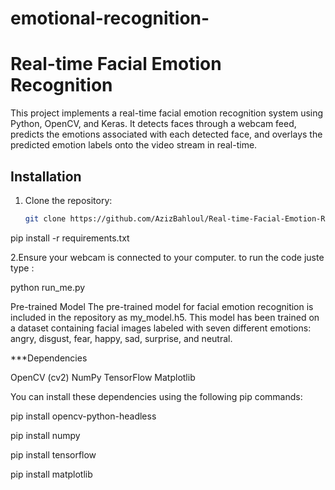 # emotional-recognition-
# Real-time Facial Emotion Recognition

This project implements a real-time facial emotion recognition system using Python, OpenCV, and Keras. It detects faces through a webcam feed, predicts the emotions associated with each detected face, and overlays the predicted emotion labels onto the video stream in real-time.

## Installation

1. Clone the repository:
   ```bash
   git clone https://github.com/AzizBahloul/Real-time-Facial-Emotion-Recognition.git

pip install -r requirements.txt





2.Ensure your webcam is connected to your computer.
to run the code juste type :

python run_me.py



Pre-trained Model
The pre-trained model for facial emotion recognition is included in the repository as my_model.h5. This model has been trained on a dataset containing facial images labeled with seven different emotions: angry, disgust, fear, happy, sad, surprise, and neutral.

***Dependencies



OpenCV (cv2)
NumPy
TensorFlow
Matplotlib


You can install these dependencies using the following pip commands:



pip install opencv-python-headless

pip install numpy


pip install tensorflow

pip install matplotlib







